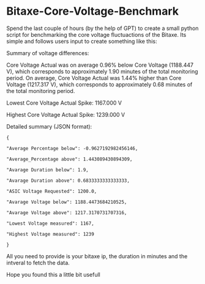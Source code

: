 # Bitaxe-Core-Voltage-Benchmark

Spend the last couple of hours (by the help of GPT) to create a small python script for benchmarking the core voltage fluctuactions of the Bitaxe.
Its simple and follows users input to create something like this:

Summary of voltage differences:

Core Voltage Actual was on average 0.96% below Core Voltage (1188.447 V), 
which corresponds to approximately 1.90 minutes of the total monitoring period. 
On average, Core Voltage Actual was 1.44% higher than Core Voltage (1217.317 V), 
which corresponds to approximately 0.68 minutes of the total monitoring period.

Lowest Core Voltage Actual Spike: 1167.000 V

Highest Core Voltage Actual Spike: 1239.000 V

Detailed summary (JSON format):

    {   

    "Average Percentage below": -0.9627192982456146,
    
    "Average_Percentage above": 1.443089430894309,
    
    "Avarage Duration below": 1.9,
    
    "Avarage Duration above": 0.6833333333333333,
    
    "ASIC Voltage Requested": 1200.0,
    
    "Avarage Voltage below": 1188.4473684210525,
    
    "Avarage Voltage above": 1217.3170731707316,
    
    "Lowest Voltage measured": 1167,
    
    "Highest Voltage measured": 1239
    
    }


All you need to provide is your bitaxe ip, the duration in minutes and the intveral to fetch the data.

Hope you found this a little bit usefull
